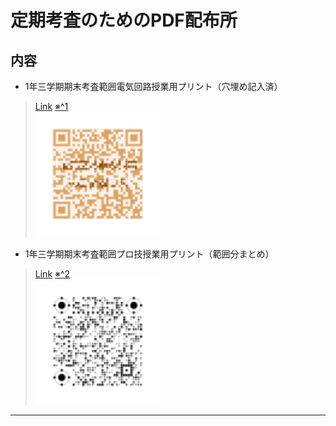 # 定期考査のためのPDF配布所

## 内容
- 1年三学期期末考査範囲電気回路授業用プリント（穴埋め記入済）
> [Link](./1nen/3ki-denki/index.html) [※^1]  
> <img src="./1nen/3ki-denki/QRcode_C3.svg" width="200px">

- 1年三学期期末考査範囲プロ技授業用プリント（範囲分まとめ）
> [Link](./1nen/3ki-progi/index.html) [※^2]  
> <img src="./1nen/3ki-progi/QRcode_A3.svg" width="200px">

- - -

[※^1]: 全ての環境で閲覧可能
[※^2]: 学校のアカウント(@g.nagano-c.ed.jp)のみ閲覧可能